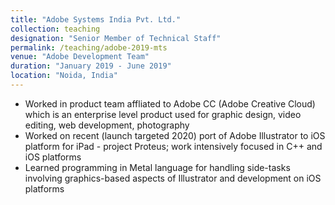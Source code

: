 ```yaml
---
title: "Adobe Systems India Pvt. Ltd."
collection: teaching
designation: "Senior Member of Technical Staff"
permalink: /teaching/adobe-2019-mts
venue: "Adobe Development Team"
duration: "January 2019 - June 2019"
location: "Noida, India"
---
```


* Worked in product team affliated to Adobe CC (Adobe Creative Cloud) which is an enterprise level product used
for graphic design, video editing, web development, photography
* Worked on recent (launch targeted 2020) port of Adobe Illustrator to iOS platform for iPad - project Proteus; work intensively focused in C++ and iOS platforms
* Learned programming in Metal language for handling side-tasks involving graphics-based aspects of Illustrator and development on iOS platforms
